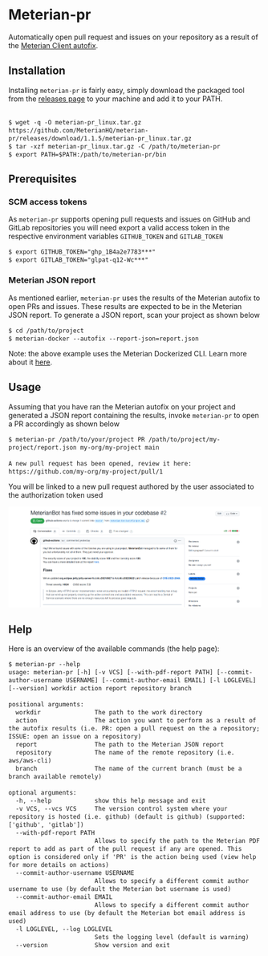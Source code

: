 # Meterian-pr

Automatically open pull request and issues on your repository as a result of the [Meterian Client autofix](https://docs.meterian.io/the-client/command-line-parameters/advanced-options).

## Installation

Installing `meterian-pr` is fairly easy, simply download the packaged tool from the [releases page](https://github.com/MeterianHQ/meterian-pr/releases) to your machine and add it to your PATH.

```

$ wget -q -O meterian-pr_linux.tar.gz https://github.com/MeterianHQ/meterian-pr/releases/download/1.1.5/meterian-pr_linux.tar.gz
$ tar -xzf meterian-pr_linux.tar.gz -C /path/to/meterian-pr
$ export PATH=$PATH:/path/to/meterian-pr/bin

```

## Prerequisites

### SCM access tokens

As `meterian-pr` supports opening pull requests and issues on GitHub and GitLab repositories you will need export a valid access token in the respective environment variables `GITHUB_TOKEN` and `GITLAB_TOKEN`

```
$ export GITHUB_TOKEN="ghp_1B4a2e7783***"
$ export GITLAB_TOKEN="glpat-q12-Wc***"
```

### Meterian JSON report

As mentioned earlier, `meterian-pr` uses the results of the Meterian autofix to open PRs and issues. These results are expected to be in the Meterian JSON report. To generate a JSON report, scan your project as shown below

```
$ cd /path/to/project
$ meterian-docker --autofix --report-json=report.json
```
Note: the above example uses the Meterian Dockerized CLI. Learn more about it [here](https://docs.meterian.io/the-meterian-client-dockerized/basic-usage).

## Usage

Assuming that you have ran the Meterian autofix on your project and generated a JSON report containing the results, invoke `meterian-pr` to open a PR accordingly as shown below

```
$ meterian-pr /path/to/your/project PR /path/to/project/my-project/report.json my-org/my-project main

A new pull request has been opened, review it here:
https://github.com/my-org/my-project/pull/1
```

You will be linked to a new pull request authored by the user associated to the authorization token used

![Pull Request example](media/images/pr_example.png)

## Help

Here is an overview of the available commands (the help page):

```
$ meterian-pr --help
usage: meterian-pr [-h] [-v VCS] [--with-pdf-report PATH] [--commit-author-username USERNAME] [--commit-author-email EMAIL] [-l LOGLEVEL] [--version] workdir action report repository branch

positional arguments:
  workdir               The path to the work directory
  action                The action you want to perform as a result of the autofix results (i.e. PR: open a pull request on the a repository; ISSUE: open an issue on a repository)
  report                The path to the Meterian JSON report
  repository            The name of the remote repository (i.e. aws/aws-cli)
  branch                The name of the current branch (must be a branch available remotely)

optional arguments:
  -h, --help            show this help message and exit
  -v VCS, --vcs VCS     The version control system where your repository is hosted (i.e. github) (default is github) (supported: ['github', 'gitlab'])
  --with-pdf-report PATH
                        Allows to specify the path to the Meterian PDF report to add as part of the pull request if any are opened. This option is considered only if 'PR' is the action being used (view help for more details on actions)
  --commit-author-username USERNAME
                        Allows to specify a different commit author username to use (by default the Meterian bot username is used)
  --commit-author-email EMAIL
                        Allows to specify a different commit author email address to use (by default the Meterian bot email address is used)
  -l LOGLEVEL, --log LOGLEVEL
                        Sets the logging level (default is warning)
  --version             Show version and exit

```